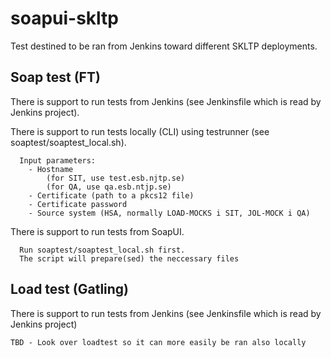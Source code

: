 # soapui-skltp

Test destined to be ran from Jenkins toward different SKLTP deployments.

## Soap test (FT)

There is support to run tests from Jenkins (see Jenkinsfile which is read by Jenkins project).

There is support to run tests locally (CLI) using testrunner (see soaptest/soaptest_local.sh).

```
  Input parameters:
    - Hostname 
        (for SIT, use test.esb.njtp.se)
        (for QA, use qa.esb.ntjp.se)
    - Certificate (path to a pkcs12 file)
    - Certificate password
    - Source system (HSA, normally LOAD-MOCKS i SIT, JOL-MOCK i QA) 
```

There is support to run tests from SoapUI.

```
  Run soaptest/soaptest_local.sh first.
  The script will prepare(sed) the neccessary files
```

## Load test (Gatling)

There is support to run tests from Jenkins (see Jenkinsfile which is read by Jenkins project)

```
TBD - Look over loadtest so it can more easily be ran also locally
```
